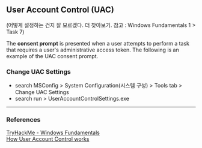 ## User Account Control (UAC)   

(어떻게 설정하는 건지 잘 모르겠다. 더 찾아보기. 참고 : Windows Fundamentals 1 > Task 7)   

The **consent prompt** is presented when a user attempts to perform a task that requires a user's administrative access token. The following is an example of the UAC consent prompt.   

### Change UAC Settings

* search MSConfig > System Configuration(시스템 구성) > Tools tab > Change UAC Settings
* search run > UserAccountControlSettings.exe

---
### References
[TryHackMe - Windows Fundamentals](https://tryhackme.com/module/windows-fundamentals)  
[How User Account Control works](https://docs.microsoft.com/en-us/windows/security/identity-protection/user-account-control/how-user-account-control-works)   

